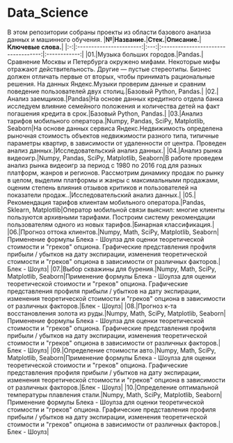 # Data_Scienсe
В этом репозитории собраны проекты из области базового анализа данных и машинного обучения.
|**№**|**Название.**|**Стек.**|**Описание.**|**Ключевые слова.**|
|:-:|:-----------------------:|:---:|:-----------------------------------:|:------------:|
|01.|Музыка больших городов.|Pandas.|Сравнение Москвы и Петербурга окружено мифами. Некоторые мифы отражают действительность. Другие — пустые стереотипы. Бизнес должен отличать первые от вторых, чтобы принимать рациональные решения. На данных Яндекс.Музыки проверим данные и сравним поведение пользователей двух столиц.|Базовый Python, Pandas.|
|02.|Анализ заемщиков.|Pandas|На основе данных кредитного отдела банка исследуем влияние семейного положения и количества детей на факт погашения кредита в срок.|Базовый Python, Pandas.|
|03.|Анализ тарифов мобильного оператора.|Numpy, Pandas, SciPy, Matplotlib, Seaborn|На основе данных сервиса Яндекс.Недвижимость определена рыночная стоимость объектов недвижимости разного типа, типичные параметры квартир, в зависимости от удаленности от центра. Проведен анализ данных.|Исследовательский анализ данных.|
|04.|Анализ рынка видеоигр.|Numpy, Pandas, SciPy, Matplotlib, Seaborn|В работе проведем анализ рынка видеоигр за период с 1980 по 2016 год для разных платформ, жанров и регионов. Рассмотрим динамику продаж по рынку в целом, выделим платформы и жанры с максимальными продажами, оценим степень влияния отзывов критиков и пользователей на показатели продаж..|Исследовательский анализ данных.|
|05.|Рекомендация тарифов клиентам мобильного оператора.|Pandas, Sklearn, Matplotlib|Оператор мобильной связи выяснил: многие клиенты пользуются архивными тарифами. Построим систему рекомендации пользователям одного из новых тарифов.|Бинарная классификация.|
|06.|Прогноз оттока клиентов.|Numpy, Math, SciPy, Matplotlib, Seaborn|Применение формулы Блека - Шоулза для оценки теоретической стоимости и "греков" опциона. Графические представления профиля прибыли / убытков на дату экспирации, изменения теоретической стоимости и "греков" опциона в зависимости от различных факторов.|Блек - Шоулз|
|07.|Выбор скважины для бурения.|Numpy, Math, SciPy, Matplotlib, Seaborn|Применение формулы Блека - Шоулза для оценки теоретической стоимости и "греков" опциона. Графические представления профиля прибыли / убытков на дату экспирации, изменения теоретической стоимости и "греков" опциона в зависимости от различных факторов.|Блек - Шоулз|
|08.|Прогноз к-та восстановления золота из руды.|Numpy, Math, SciPy, Matplotlib, Seaborn|Применение формулы Блека - Шоулза для оценки теоретической стоимости и "греков" опциона. Графические представления профиля прибыли / убытков на дату экспирации, изменения теоретической стоимости и "греков" опциона в зависимости от различных факторов.|Блек - Шоулз|
|09.|Определение стоимости авто.|Numpy, Math, SciPy, Matplotlib, Seaborn|Применение формулы Блека - Шоулза для оценки теоретической стоимости и "греков" опциона. Графические представления профиля прибыли / убытков на дату экспирации, изменения теоретической стоимости и "греков" опциона в зависимости от различных факторов.|Блек - Шоулз|
|10.|Определение оптимальной температуры плавления стали.|Numpy, Math, SciPy, Matplotlib, Seaborn|Применение формулы Блека - Шоулза для оценки теоретической стоимости и "греков" опциона. Графические представления профиля прибыли / убытков на дату экспирации, изменения теоретической стоимости и "греков" опциона в зависимости от различных факторов.|Блек - Шоулз|
